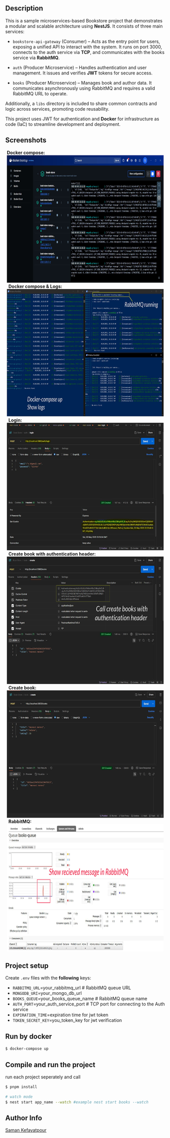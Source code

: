 ## Description
This is a sample microservices-based Bookstore project that demonstrates a modular and scalable architecture using **NestJS**. It consists of three main services:

- `bookstore-api-gateway` (Consumer) – Acts as the entry point for users, exposing a unified API to interact with the system. It runs on port 3000, connects to the auth service via **TCP**, and communicates with the books service via **RabbitMQ**.

- `auth` (Producer Microservice) – Handles authentication and user management. It issues and verifies **JWT** tokens for secure access.

- `books` (Producer Microservice) – Manages book and author data. It communicates asynchronously using RabbitMQ and requires a valid RabbitMQ URL to operate.

Additionally, a `libs` directory is included to share common contracts and logic across services, promoting code reusability.

This project uses JWT for authentication and **Docker** for infrastructure as code (IaC) to streamline development and deployment.

## Screenshots

<div style="display: flex; flex-direction: column; flex-wrap: wrap;">
    <lable style="margin:0 5px"><strong>Docker compose:</strong></label>
    <br/>
    <img src="readme-assets/docker.jpg" height="400" width="800">
    <br/>
    <lable style="margin:25px 5px;"><strong>Docker compose & Logs:</strong></label>
    <br/>
    <img src="readme-assets/terminals.jpg" height="400" width="800">
    <br/>
    <lable style="margin:25px 5px"><strong>Login:</strong></label>
    <br/>
    <img src="readme-assets/postman-login.jpg" height="400" width="800">
    <br/>
    <lable style="margin:25px 5px"><strong>Create book with authentication header:</strong></label>
    <br/>
    <img src="readme-assets/postman-create-book-header.jpg" height="400" width="800">
    <br/>
    <lable style="margin:25px 5px"><strong>Create book:</strong></label>
    <br/>
    <img src="readme-assets/postman-create-book.jpg" height="400" width="800">
    <br/>
    <lable style="margin:25px 5px"><strong>RabbitMQ:</strong></label>
    <br/>
    <img src="readme-assets/rabbit-mq-create-book-header.jpg" height="400" width="800">
</div>

## Project setup
Create `.env` files with the **following** keys:
- `RABBITMQ_URL`=your_rabbitmq_url  # RabbitMQ queue URL  
- `MONGODB_URI`=your_mongo_db_url
- `BOOKS_QUEUE`=your_books_queue_name  # RabbitMQ queue name  
- `AUTH_PORT`=your_auth_service_port  # TCP port for connecting 
to the Auth service 
- `EXPIRATION_TIME`=expiration time for jwt token
- `TOKEN_SECRET_KEY`=you_token_key for jwt verification 


## Run by docker
```bash
$ docker-compose up
```
## Compile and run the project
run each project seperately and call 
```bash
$ pnpm install
```

```bash
# watch mode
$ nest start app_name --watch #example nest start books --watch
```

## Author Info
[Saman Kefayatpour](https://www.linkedin.com/in/samankefayatpour/)
